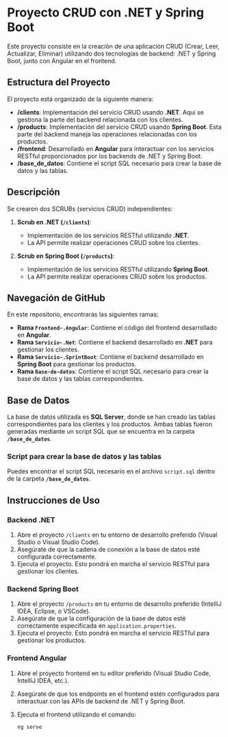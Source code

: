 # Proyecto CRUD con .NET y Spring Boot

Este proyecto consiste en la creación de una aplicación CRUD (Crear, Leer, Actualizar, Eliminar) utilizando dos tecnologías de backend: .NET y Spring Boot, junto con Angular en el frontend. 

## Estructura del Proyecto

El proyecto está organizado de la siguiente manera:

- **/clients**: Implementación del servicio CRUD usando **.NET**. Aquí se gestiona la parte del backend relacionada con los clientes.
- **/products**: Implementación del servicio CRUD usando **Spring Boot**. Esta parte del backend maneja las operaciones relacionadas con los productos.
- **/frontend**: Desarrollado en **Angular** para interactuar con los servicios RESTful proporcionados por los backends de .NET y Spring Boot.
- **/base_de_datos**: Contiene el script SQL necesario para crear la base de datos y las tablas.

## Descripción

Se crearon dos SCRUBs (servicios CRUD) independientes:

1. **Scrub en .NET (`/clients`)**:  
   - Implementación de los servicios RESTful utilizando **.NET**.
   - La API permite realizar operaciones CRUD sobre los clientes.

2. **Scrub en Spring Boot (`/products`)**:  
   - Implementación de los servicios RESTful utilizando **Spring Boot**.
   - La API permite realizar operaciones CRUD sobre los productos.

## Navegación de GitHub

En este repositorio, encontrarás las siguientes ramas:

- **Rama `Frontend-.Angular`**: Contiene el código del frontend desarrollado en **Angular**.
- **Rama `Servicio-.Net`**: Contiene el backend desarrollado en **.NET** para gestionar los clientes.
- **Rama `Servicio-.SprintBoot`**: Contiene el backend desarrollado en **Spring Boot** para gestionar los productos.
- **Rama `Base-de-datos`**: Contiene el script SQL necesario para crear la base de datos y las tablas correspondientes.

## Base de Datos

La base de datos utilizada es **SQL Server**, donde se han creado las tablas correspondientes para los clientes y los productos. Ambas tablas fueron generadas mediante un script SQL que se encuentra en la carpeta **`/base_de_datos`**.

### Script para crear la base de datos y las tablas

Puedes encontrar el script SQL necesario en el archivo `script.sql` dentro de la carpeta **`/base_de_datos`**.

## Instrucciones de Uso

### Backend .NET

1. Abre el proyecto `/clients` en tu entorno de desarrollo preferido (Visual Studio o Visual Studio Code).
2. Asegúrate de que la cadena de conexión a la base de datos esté configurada correctamente.
3. Ejecuta el proyecto. Esto pondrá en marcha el servicio RESTful para gestionar los clientes.

### Backend Spring Boot

1. Abre el proyecto `/products` en tu entorno de desarrollo preferido (IntelliJ IDEA, Eclipse, o VSCode).
2. Asegúrate de que la configuración de la base de datos esté correctamente especificada en `application.properties`.
3. Ejecuta el proyecto. Esto pondrá en marcha el servicio RESTful para gestionar los productos.

### Frontend Angular

1. Abre el proyecto frontend en tu editor preferido (Visual Studio Code, IntelliJ IDEA, etc.).
2. Asegúrate de que los endpoints en el frontend estén configurados para interactuar con las APIs de backend de .NET y Spring Boot.
3. Ejecuta el frontend utilizando el comando:

   ```bash
   ng serve
